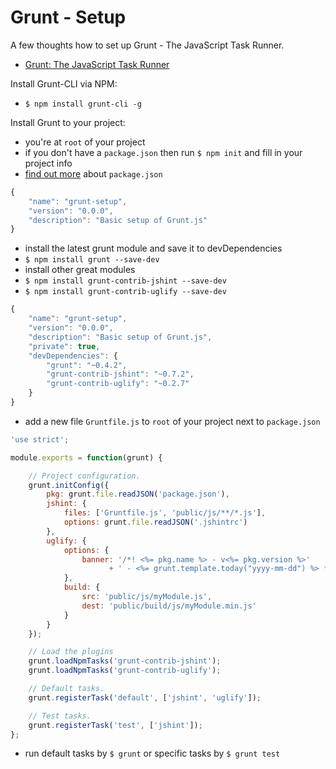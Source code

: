 # Grunt - Setup

A few thoughts how to set up Grunt - The JavaScript Task Runner.

- [Grunt: The JavaScript Task Runner][grunt.js]

Install Grunt-CLI via NPM:

- `$ npm install grunt-cli -g`

Install Grunt to your project:

- you're at `root` of your project
- if you don't have a `package.json` then run `$ npm init` and fill in your project info
- [find out more][package.json] about `package.json`

```javascript
{
    "name": "grunt-setup",
    "version": "0.0.0",
    "description": "Basic setup of Grunt.js"
}
```

- install the latest grunt module and save it to devDependencies
- `$ npm install grunt --save-dev`
- install other great modules
- `$ npm install grunt-contrib-jshint --save-dev`
- `$ npm install grunt-contrib-uglify --save-dev`

```javascript
{
    "name": "grunt-setup",
    "version": "0.0.0",
    "description": "Basic setup of Grunt.js",
    "private": true,
    "devDependencies": {
        "grunt": "~0.4.2",
        "grunt-contrib-jshint": "~0.7.2",
        "grunt-contrib-uglify": "~0.2.7"
    }
}
```

- add a new file `Gruntfile.js` to `root` of your project next to `package.json`

```javascript
'use strict';

module.exports = function(grunt) {

    // Project configuration.
    grunt.initConfig({
        pkg: grunt.file.readJSON('package.json'),
        jshint: {
            files: ['Gruntfile.js', 'public/js/**/*.js'],
            options: grunt.file.readJSON('.jshintrc')
        },
        uglify: {
            options: {
                banner: '/*! <%= pkg.name %> - v<%= pkg.version %>' 
                      + ' - <%= grunt.template.today("yyyy-mm-dd") %> */\n'
            },
            build: {
                src: 'public/js/myModule.js',
                dest: 'public/build/js/myModule.min.js'
            }
        }
    });

    // Load the plugins
    grunt.loadNpmTasks('grunt-contrib-jshint');
    grunt.loadNpmTasks('grunt-contrib-uglify');

    // Default tasks.
    grunt.registerTask('default', ['jshint', 'uglify']);

    // Test tasks.
    grunt.registerTask('test', ['jshint']);
};
```

- run default tasks by `$ grunt` or specific tasks by `$ grunt test`

[grunt.js]: http://gruntjs.com/
[package.json]: https://npmjs.org/doc/json.html